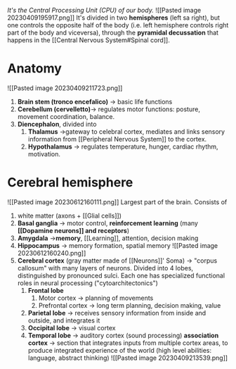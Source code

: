 _It's the Central Processing Unit (CPU) of our body._
![[Pasted image 20230409195917.png]]
It's divided in two **hemispheres** (left sa right), but one controls the opposite half of the body (i.e. left hemisphere controls right part of the body and viceversa), through the **pyramidal decussation** that happens in the [[Central Nervous System#Spinal cord]].

# Anatomy
![[Pasted image 20230409211723.png]]
1. **Brain stem (tronco encefalico)** -> basic life functions 
2. **Cerebellum (cervelletto)**-> regulates motor functions: posture, movement coordination, balance.
3. **Diencephalon**, divided into
	1. **Thalamus** ->gateway to celebral cortex, mediates and links sensory information from [[Peripheral Nervous System]] to the cortex.
	2. **Hypothalamus** -> regulates temperature, hunger, cardiac rhythm, motivation.
# Cerebral hemisphere 
![[Pasted image 20230612160111.png]]
Largest part of the brain. Consists of
1. white matter (axons + [[Glial cells]])
2. **Basal ganglia** -> motor control, **reinforcement learning** (many **[[Dopamine neurons]] and receptors**)
3. **Amygdala** ->**memory**, [[Learning]], attention, decision making 
5. **Hippocampus** -> memory formation, spatial memory
![[Pasted image 20230612160240.png]]
6. **Cerebral cortex** (gray matter made of [[Neurons]]' Soma) -> "corpus callosum" with many layers of neurons. Divided into 4 lobes, distinguished by pronounced sulci. Each one has specialized functional roles in neural processing ("cytoarchitectonics")
	1. **Frontal lobe**
		1. Motor cortex -> planning of movements
		2. Prefrontal cortex -> long term planning, decision making, value
	2. **Parietal lobe** -> receives sensory information from inside and outside, and integrates it
	3. **Occipital lobe** -> visual cortex
	4. **Temporal lobe** -> auditory cortex (sound processing)
	**association cortex** -> section that integrates inputs from multiple cortex areas, to produce integrated experience of the world (high level abilities: language, abstract thinking) 
![[Pasted image 20230409213539.png]]